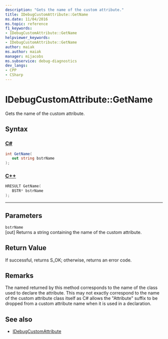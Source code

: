 ```yaml
---
description: "Gets the name of the custom attribute."
title: IDebugCustomAttribute::GetName
ms.date: 11/04/2016
ms.topic: reference
f1_keywords:
- IDebugCustomAttribute::GetName
helpviewer_keywords:
- IDebugCustomAttribute::GetName
author: maiak
ms.author: maiak
manager: mijacobs
ms.subservice: debug-diagnostics
dev_langs:
- CPP
- CSharp
---
```

# IDebugCustomAttribute::GetName

Gets the name of the custom attribute.

## Syntax

### [C#](#tab/csharp)
```csharp
int GetName(
   out string bstrName
);
```
### [C++](#tab/cpp)
```cpp
HRESULT GetName( 
   BSTR* bstrName
);
```
---

## Parameters
`bstrName`\
[out] Returns a string containing the name of the custom attribute.

## Return Value
 If successful, returns S_OK; otherwise, returns an error code.

## Remarks
 The named returned by this method corresponds to the name of the class used to declare the attribute. This may not exactly correspond to the name of the custom attribute class itself as C# allows the "Attribute" suffix to be dropped from a custom attribute name when it is used in a declaration.

## See also
- [IDebugCustomAttribute](../../../extensibility/debugger/reference/idebugcustomattribute.md)
